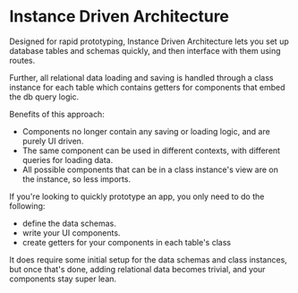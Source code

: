 # Instance Driven Architecture

Designed for rapid prototyping, Instance Driven Architecture lets you set up database tables and schemas quickly, and then interface with them using routes.

Further, all relational data loading and saving is handled through a class instance for each table which contains getters for components that embed the db query logic.

Benefits of this approach:
   - Components no longer contain any saving or loading logic, and are purely UI driven.
   - The same component can be used in different contexts, with different queries for loading data.
   - All possible components that can be in a class instance's view are on the instance, so less imports.

If you're looking to quickly prototype an app, you only need to do the following:
   - define the data schemas.
   - write your UI components.
   - create getters for your components in each table's class

It does require some initial setup for the data schemas and class instances, but once that's done, adding relational data becomes trivial, and your components stay super lean.
